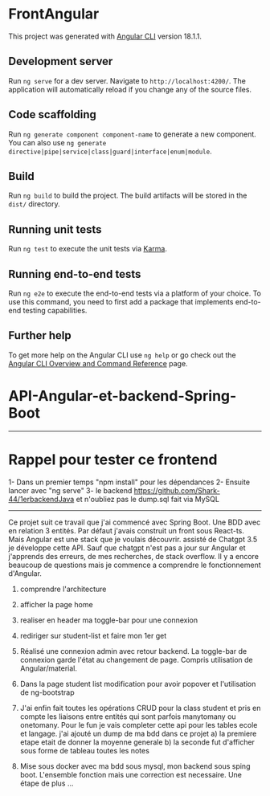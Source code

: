 # FrontAngular

This project was generated with [Angular CLI](https://github.com/angular/angular-cli) version 18.1.1.

## Development server

Run `ng serve` for a dev server. Navigate to `http://localhost:4200/`. The application will automatically reload if you change any of the source files.

## Code scaffolding

Run `ng generate component component-name` to generate a new component. You can also use `ng generate directive|pipe|service|class|guard|interface|enum|module`.

## Build

Run `ng build` to build the project. The build artifacts will be stored in the `dist/` directory.

## Running unit tests

Run `ng test` to execute the unit tests via [Karma](https://karma-runner.github.io).

## Running end-to-end tests

Run `ng e2e` to execute the end-to-end tests via a platform of your choice. To use this command, you need to first add a package that implements end-to-end testing capabilities.

## Further help

To get more help on the Angular CLI use `ng help` or go check out the [Angular CLI Overview and Command Reference](https://angular.dev/tools/cli) page.
# API-Angular-et-backend-Spring-Boot
-------------------------------------
# Rappel pour tester ce frontend
1- Dans un premier temps "npm install" pour les dépendances
2- Ensuite lancer avec "ng serve"
3- le backend https://github.com/Shark-44/1erbackendJava et n'oubliez pas le dump.sql fait via MySQL

-------------------------------------
Ce projet suit ce travail que j'ai commencé avec Spring Boot.  Une BDD avec en relation 3 entités. Par défaut j'avais construit un front sous React-ts.
Mais Angular est une stack que je voulais découvrir. assisté de Chatgpt 3.5 je développe cette API. Sauf que chatgpt n'est pas a jour sur Angular et j'apprends des erreurs, de mes recherches, de stack overflow. Il y a encore beaucoup de questions mais je commence a comprendre le fonctionnement d'Angular.

1) comprendre l'architecture

2) afficher la page home

3) realiser en header ma toggle-bar pour une connexion

4) rediriger sur student-list et faire mon 1er get

5) Réalisé une connexion admin avec retour backend. La toggle-bar de connexion garde l'état au changement de page.
Compris utilisation de Angular/material.

6) Dans la page student list modification pour avoir popover et l'utilisation de ng-bootstrap

7) J'ai enfin fait toutes les opérations CRUD pour la class student et pris en compte les liaisons entre entités qui sont parfois manytomany ou onetomany. Pour le fun je vais completer cette api pour les tables ecole et langage.
j'ai ajouté un dump de ma bdd dans ce projet
a) la premiere etape etait de donner la moyenne generale
b) la seconde fut d'afficher sous forme de tableau toutes les notes

8) Mise sous docker avec ma bdd sous mysql, mon backend sous sping boot. L'ensemble fonction mais une correction est necessaire. Une étape de plus ...